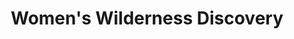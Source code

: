 ---
title: "Women's Wilderness Discovery"
url: /ely/womens-wilderness-discovery/
shop: travel agency
---
